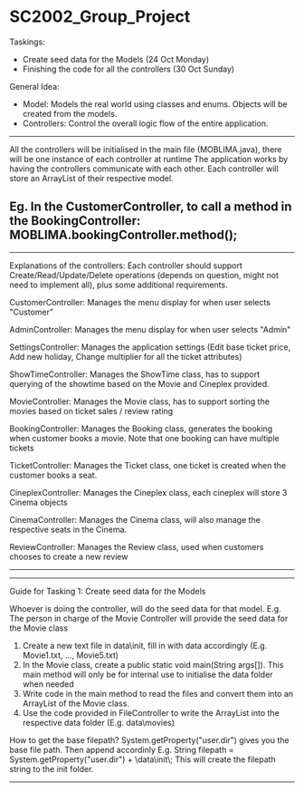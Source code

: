 # SC2002_Group_Project

Taskings:
- Create seed data for the Models            (24 Oct Monday)
- Finishing the code for all the controllers (30 Oct Sunday)

General Idea:
- Model: Models the real world using classes and enums. Objects will be created from the models. 
- Controllers: Control the overall logic flow of the entire application. 

----------------------
All the controllers will be initialised in the main file (MOBLIMA.java), there will be one instance of each controller at runtime
The application works by having the controllers communicate with each other.
Each controller will store an ArrayList of their respective model.

Eg. In the CustomerController, to call a method in the BookingController:
MOBLIMA.bookingController.method();
----------------------
----------------------
Explanations of the controllers:
Each controller should support Create/Read/Update/Delete operations (depends on question, might not need to implement all), plus some additional requirements.

CustomerController: Manages the menu display for when user selects "Customer"

AdminController:    Manages the menu display for when user selects "Admin"

SettingsController: Manages the application settings (Edit base ticket price, Add new holiday, Change multiplier for all the ticket attributes)

ShowTimeController: Manages the ShowTime class, has to support querying of the showtime based on the Movie and Cineplex provided.

MovieController: Manages the Movie class, has to support sorting the movies based on ticket sales / review rating

BookingController: Manages the Booking class, generates the booking when customer books a movie. Note that one booking can have multiple tickets

TicketController: Manages the Ticket class, one ticket is created when the customer books a seat. 

CineplexController: Manages the Cineplex class, each cineplex will store 3 Cinema objects

CinemaController: Manages the Cinema class, will also manage the respective seats in the Cinema. 

ReviewController: Manages the Review class, used when customers chooses to create a new review

----------------------
----------------------
Guide for Tasking 1: Create seed data for the Models

Whoever is doing the controller, will do the seed data for that model.
E.g. The person in charge of the Movie Controller will provide the seed data for the Movie class

1) Create a new text file in data\init, fill in with data accordingly (E.g. Movie1.txt, ..., Movie5.txt)
2) In the Movie class, create a public static void main(String args[]).
   This main method will only be for internal use to initialise the data folder when needed
3) Write code in the main method to read the files and convert them into an ArrayList of the Movie class. 
4) Use the code provided in FileController to write the ArrayList into the respective data folder (E.g. data\movies)

How to get the base filepath?
System.getProperty("user.dir") gives you the base file path. Then append accordinly
E.g. String filepath = System.getProperty("user.dir") + \\data\\init\\;
This will create the filepath string to the init folder. 

----------------------
